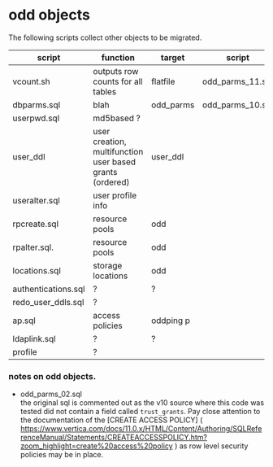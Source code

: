 # odd objects

The following scripts collect other objects to be migrated.


script  | function |target | script
------- | ----------|-------|------
vcount.sh    | outputs row counts for all tables |   flatfile| odd\_parms_11.sql
dbparms.sql    | blah | odd_parms |odd\_parms\_10.sql
userpwd.sql | md5based ?
user_ddl | user creation, multifunction user based grants (ordered)| user_ddl
useralter.sql |  user profile info
rpcreate.sql | resource pools | odd
rpalter.sql. | resource pools  | odd
locations.sql | storage locations | odd
authentications.sql | ? |?
redo\_user_ddls.sql | ? |
ap.sql |access policies | oddping p
ldaplink.sql | ? | ?
profile | ?



### notes on odd objects.

- odd\_parms_02.sql<br>
the original sql is commented out as the v10 source where this code was tested did not contain a field called `trust_grants`. Pay close attention to the documentation of the [CREATE ACCESS POLICY] ( https://www.vertica.com/docs/11.0.x/HTML/Content/Authoring/SQLReferenceManual/Statements/CREATEACCESSPOLICY.htm?zoom_highlight=create%20access%20policy ) as row level security policies may be in place. 